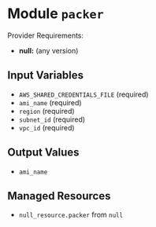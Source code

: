 
# Module `packer`

Provider Requirements:
* **null:** (any version)

## Input Variables
* `AWS_SHARED_CREDENTIALS_FILE` (required)
* `ami_name` (required)
* `region` (required)
* `subnet_id` (required)
* `vpc_id` (required)

## Output Values
* `ami_name`

## Managed Resources
* `null_resource.packer` from `null`

